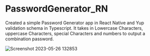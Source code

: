 # PasswordGenerator_RN
Created a simple Password Generator app in React Native and Yup validation schema in Typescript.
It takes in Lowercase Characters, uppercase Characters, special Characters and numbers to output a combination password.

![Screenshot 2023-05-26 132853](https://github.com/iamnotanirudha/PasswordGenerator_RN/assets/60013298/b6229029-1d29-4bd1-9079-6d8aae738b60)
